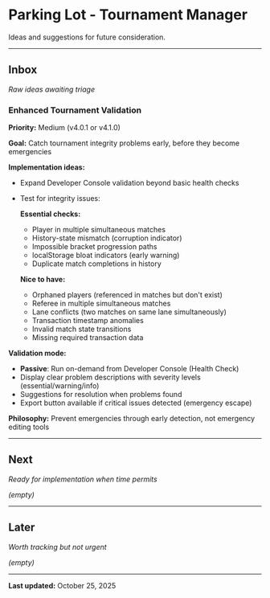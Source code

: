 # Parking Lot - Tournament Manager

Ideas and suggestions for future consideration.

---

## Inbox
*Raw ideas awaiting triage*

### Enhanced Tournament Validation
**Priority:** Medium (v4.0.1 or v4.1.0)

**Goal:** Catch tournament integrity problems early, before they become emergencies

**Implementation ideas:**
- Expand Developer Console validation beyond basic health checks
- Test for integrity issues:

  **Essential checks:**
  - Player in multiple simultaneous matches
  - History-state mismatch (corruption indicator)
  - Impossible bracket progression paths
  - localStorage bloat indicators (early warning)
  - Duplicate match completions in history

  **Nice to have:**
  - Orphaned players (referenced in matches but don't exist)
  - Referee in multiple simultaneous matches
  - Lane conflicts (two matches on same lane simultaneously)
  - Transaction timestamp anomalies
  - Invalid match state transitions
  - Missing required transaction data

**Validation mode:**
- **Passive**: Run on-demand from Developer Console (Health Check)
- Display clear problem descriptions with severity levels (essential/warning/info)
- Suggestions for resolution when problems found
- Export button available if critical issues detected (emergency escape)

**Philosophy:** Prevent emergencies through early detection, not emergency editing tools

---

## Next
*Ready for implementation when time permits*

*(empty)*

---

## Later
*Worth tracking but not urgent*

*(empty)*

---

**Last updated:** October 25, 2025
